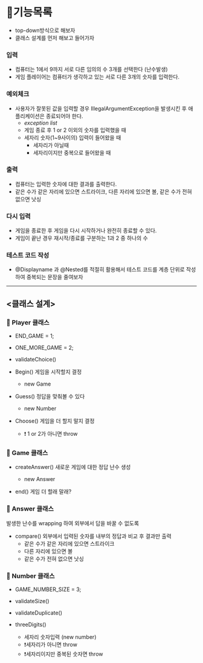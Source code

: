 # 🚀기능목록

- top-down방식으로 해보자
- 클래스 설계를 먼저 해보고 들어가자

### 입력
- 컴퓨터는 1에서 9까지 서로 다른 임의의 수 3개를 선택한다 (난수발생)
- 게임 플레이어는 컴퓨터가 생각하고 있는 서로 다른 3개의 숫자를 입력한다.

### 예외체크
- 사용자가 잘못된 값을 입력할 경우 IllegalArgumentException을 발생시킨 후 애플리케이션은 종료되어야 한다.
  - _exception list_
  - 게임 종료 후 1 or 2 이외의 숫자를 입력했을 때
  - 세자리 숫자(1~9사이의) 입력이 들어왔을 때
    - 세자리가 아닐때
    - 세자리이지만 중복으로 들어왔을 때 

### 출력
- 컴퓨터는 입력한 숫자에 대한 결과를 출력한다.
- 같은 수가 같은 자리에 있으면 스트라이크, 다른 자리에 있으면 볼, 같은 수가 전혀 없으면 낫싱

### 다시 입력
- 게임을 종료한 후 게임을 다시 시작하거나 완전히 종료할 수 있다.
- 게임이 끝난 경우 재시작/종료를 구분하는 1과 2 중 하나의 수

### 테스트 코드 작성
- @Displayname 과 @Nested를 적절히 활용해서 테스트 코드를 계층 단위로 작성하여 중복되는 문장을 줄여보자

---

## <클래스 설계>
### 🍄 Player 클래스

- END_GAME = 1;
- ONE_MORE_GAME = 2;
- validateChoice()


- Begin() 게임을 시작할지 결정
  - new Game
- Guess() 정답을 맞춰볼 수 있다
  - new Number
- Choose() 게임을 더 할지 말지 결정
  - ❗ 1 or 2가 아니면 throw


### 🍄 Game 클래스

- createAnswer() 새로운 게임에 대한 정답 난수 생성
    - new Answer
    
- end() 게임 더 할래 말래?


### 🍄 Answer 클래스

발생한 난수를 wrapping 하여 외부에서 답을 바꿀 수 없도록

- compare() 외부에서 입력된 숫자를 내부의 정답과 비교 후 결과만 출력
  - 같은 수가 같은 자리에 있으면 스트라이크
  - 다른 자리에 있으면 볼
  - 같은 수가 전혀 없으면 낫싱

### 🍄 Number 클래스

- GAME_NUMBER_SIZE = 3;
- validateSize()
- validateDuplicate()


- threeDigits()
  - 세자리 숫자입력 (new number)
  - ❗세자리가 아니면 throw
  - ❗세자리이지만 중복된 숫자면 throw
